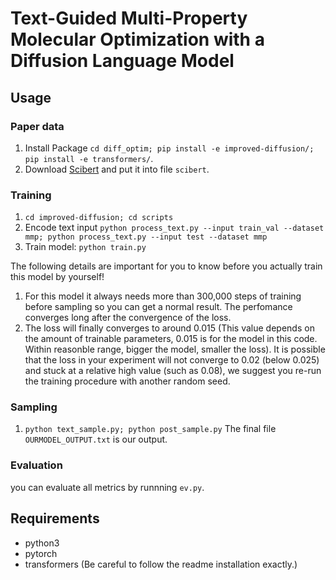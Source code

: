 # Text-Guided Multi-Property Molecular Optimization with a Diffusion Language Model

<!-- ![tgmdlm](pics/tgmdlm.png) -->


<!-- This is the code for the AAAI 2024 Paper: [Text-Guided Molecule Generation with Diffusion Language Model](https://arxiv.org/abs/2402.13040v1). -->

## Usage

### Paper data

1. Install Package `cd diff_optim; pip install -e improved-diffusion/; pip install -e transformers/`.
2. Download [Scibert](https://huggingface.co/allenai/scibert_scivocab_uncased) and put it into file `scibert`.

### Training
1. `cd improved-diffusion; cd scripts`
2. Encode text input `python process_text.py --input train_val --dataset mmp; python process_text.py --input test --dataset mmp`
3. Train model: `python train.py`

The following details are important for you to know before you actually train this model by yourself!
1) For this model it always needs more than 300,000 steps of training before sampling so you can get a normal result. The perfomance converges long after the convergence of the loss.
2) The loss will finally converges to around 0.015 (This value depends on the amount of trainable parameters, 0.015 is for the model in this code. Within reasonble range, bigger the model, smaller the loss). It is possible that the loss in your experiment will not converge to 0.02 (below 0.025) and stuck at a relative high value (such as 0.08), we suggest you re-run the training procedure with another random seed.

### Sampling
1. `python text_sample.py; python post_sample.py` The final file `OURMODEL_OUTPUT.txt` is our output.

### Evaluation
you can evaluate all metrics by runnning `ev.py`.

## Requirements

- python3
- pytorch
- transformers (Be careful to follow the readme installation exactly.)

<!-- ## Citation -->

<!-- Please cite our paper if you use the code: -->

<!-- ```
@article{gong2024text,
  title={Text-Guided Molecule Generation with Diffusion Language Model},
  author={Gong, Haisong and Liu, Qiang and Wu, Shu and Wang, Liang},
  volume={38},
  url={https://ojs.aaai.org/index.php/AAAI/article/view/27761},
  DOI={10.1609/aaai.v38i1.27761},
  number={1},
  journal={Proceedings of the AAAI Conference on Artificial Intelligence},
  year={2024},
  month={Mar.},
  pages={109-117}
}
``` -->

<!-- ## Acknowledge -->
<!-- This code is based on https://github.com/XiangLi1999/Diffusion-LM and https://github.com/blender-nlp/MolT5 -->

